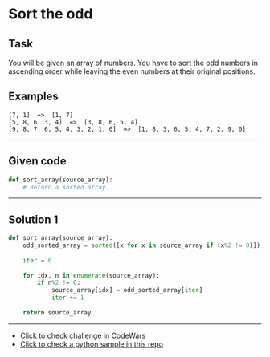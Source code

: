 # Sort the odd

## Task

You will be given an array of numbers. You have to sort the odd numbers in ascending order while leaving the even numbers at their original positions.

## Examples

```
[7, 1]  =>  [1, 7]
[5, 8, 6, 3, 4]  =>  [3, 8, 6, 5, 4]
[9, 8, 7, 6, 5, 4, 3, 2, 1, 0]  =>  [1, 8, 3, 6, 5, 4, 7, 2, 9, 0]
```

---

## Given code
```python
def sort_array(source_array):
    # Return a sorted array.
```

---

## Solution 1
```python
def sort_array(source_array):
    odd_sorted_array = sorted([x for x in source_array if (x%2 != 0)])
    
    iter = 0
    
    for idx, n in enumerate(source_array):
        if n%2 != 0:
            source_array[idx] = odd_sorted_array[iter]
            iter += 1
    
    return source_array
```

---

- [Click to check challenge in CodeWars](https://www.codewars.com/kata/578aa45ee9fd15ff4600090d)
- [Click to check a python sample in this repo](https://github.com/AugustoCarloPareja/codewars_challenges/blob/master/6_kyu/Sort_the_odd.py)

